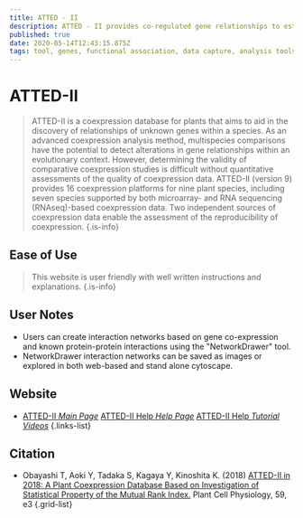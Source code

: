 ```yaml
---
title: ATTED - II
description: ATTED - II provides co-regulated gene relationships to estimate gene function.
published: true
date: 2020-05-14T12:43:15.875Z
tags: tool, genes, functional association, data capture, analysis tools, database, co-expression, browser, data visualization, eukaryota, network, interaction, protein-protein, correlation
---
```


# ATTED-II

> ATTED-II is a coexpression database for plants that aims to aid in the discovery of relationships of unknown genes within a species. As an advanced coexpression analysis method, multispecies comparisons have the potential to detect alterations in gene relationships within an evolutionary context. However, determining the validity of comparative coexpression studies is difficult without quantitative assessments of the quality of coexpression data. 
&NewLine;
ATTED-II (version 9) provides 16 coexpression platforms for nine plant species, including seven species supported by both microarray- and RNA sequencing (RNAseq)-based coexpression data. Two independent sources of coexpression data enable the assessment of the reproducibility of coexpression.
{.is-info}

## Ease of Use

> This website is user friendly with well written instructions and explanations. 
{.is-info}

## User Notes

- Users can create interaction networks based on gene co-expression and known protein-protein interactions using the "NetworkDrawer" tool. 
- NetworkDrawer interaction networks can be saved as images or explored in both web-based and stand alone cytoscape. 

## Website

- [ATTED-II *Main Page*](http://atted.jp/)
  [ATTED-II Help *Help Page*](http://atted.jp/top_help.shtml)
  [ATTED-II Help *Tutorial Videos*](http://atted.jp/help/movie/)
{.links-list}

## Citation

- Obayashi T, Aoki Y, Tadaka S, Kagaya Y, Kinoshita K. (2018) [ATTED-II in 2018: A Plant Coexpression Database Based on Investigation of Statistical Property of the Mutual Rank Index.](https://www.ncbi.nlm.nih.gov/pubmed/29216398) Plant Cell Physiology, 59, e3
{.grid-list}